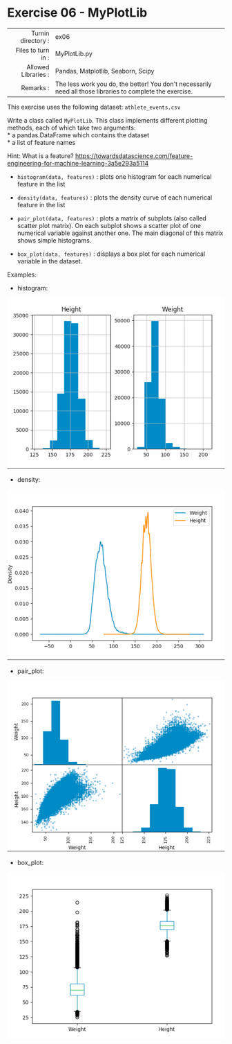 # Exercise 06 - MyPlotLib

|                         |                    |
| -----------------------:| ------------------ |
|   Turnin directory :    |  ex06              |
|   Files to turn in :    |  MyPlotLib.py      |
|   Allowed Libraries :   |  Pandas, Matplotlib, Seaborn, Scipy|
|   Remarks :             |  The less work you do, the better! You don't necessarily need all those libraries to complete the exercise.|

This exercise uses the following dataset: `athlete_events.csv`

Write a class called `MyPlotLib`. This class implements different plotting methods, each of which take two arguments:  
	* a pandas.DataFrame which contains the dataset  
	* a list of feature names

Hint: What is a feature? <href src="https://towardsdatascience.com/feature-engineering-for-machine-learning-3a5e293a5114"><u><font color=blue>https://towardsdatascience.com/feature-engineering-for-machine-learning-3a5e293a5114</font></u></href>

* `histogram(data, features)` : plots one histogram for each numerical feature in the list

* `density(data, features)` : plots the density curve of each numerical feature in the list

* `pair_plot(data, features)` : plots a matrix of subplots (also called scatter plot matrix). On each subplot shows a scatter plot of one numerical variable against another one. The main diagonal of this matrix shows simple histograms.

* `box_plot(data, features)` : displays a box plot for each numerical variable in the dataset.

Examples:

* histogram:

<img src="day04/assets/ex06_histogram.png">

* density:

<img src="day04/assets/ex06_density.png">

* pair_plot:

<img src="day04/assets/ex06_pair_plot.png">

* box_plot:

<img src="day04/assets/ex06_box_plot.png">
